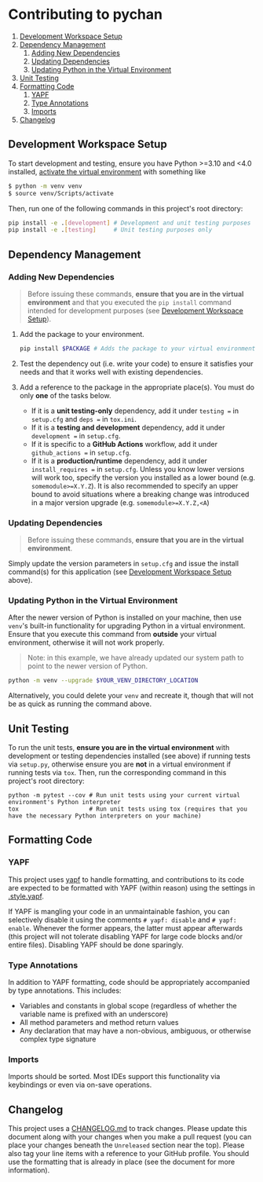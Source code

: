 # Contributing to pychan

1. [Development Workspace Setup](#development-workspace-setup)
2. [Dependency Management](#dependency-management)
   1. [Adding New Dependencies](#adding-new-dependencies)
   2. [Updating Dependencies](#updating-dependencies)
   3. [Updating Python in the Virtual Environment](#updating-python-in-the-virtual-environment)
4. [Unit Testing](#unit-testing)
5. [Formatting Code](#formatting-code)
   1. [YAPF](#yapf)
   2. [Type Annotations](#type-annotations)
   3. [Imports](#imports)
6. [Changelog](#changelog)

## Development Workspace Setup

To start development and testing, ensure you have Python >=3.10 and <4.0 installed,
[activate the virtual environment](https://docs.python.org/3/tutorial/venv.html#creating-virtual-environments)
with something like

```bash
$ python -m venv venv
$ source venv/Scripts/activate
```

Then, run one of the following commands in this project's root directory:

```bash
pip install -e .[development] # Development and unit testing purposes
pip install -e .[testing]     # Unit testing purposes only
```

## Dependency Management

### Adding New Dependencies

>Before issuing these commands, **ensure that you are in the virtual environment** and that you
>executed the `pip install` command intended for development purposes (see
>[Development Workspace Setup](#development-workspace-setup)).

1. Add the package to your environment.
    ```bash
    pip install $PACKAGE # Adds the package to your virtual environment
    ```

2. Test the dependency out (i.e. write your code) to ensure it satisfies your needs and that it
   works well with existing dependencies.

3. Add a reference to the package in the appropriate place(s). You must do only **one** of the tasks
   below.
   * If it is a **unit testing-only** dependency, add it under `testing =` in `setup.cfg` and
     `deps =` in `tox.ini`.
   * If it is a **testing and development** dependency, add it under `development =` in
     `setup.cfg`.
   * If it is specific to a **GitHub Actions** workflow, add it under `github_actions =` in
     `setup.cfg`.
   * If it is a **production/runtime** dependency, add it under `install_requires =` in
     `setup.cfg`. Unless you know lower versions will work too, specify the version you installed
     as a lower bound (e.g. `somemodule>=X.Y.Z`). It is also recommended to specify an upper bound
     to avoid situations where a breaking change was introduced in a major version upgrade (e.g.
     `somemodule>=X.Y.Z,<A`)

### Updating Dependencies

>Before issuing these commands, **ensure that you are in the virtual environment**.

Simply update the version parameters in `setup.cfg` and issue the install command(s) for this
application (see [Development Workspace Setup](#development-workspace-setup) above).

### Updating Python in the Virtual Environment

After the newer version of Python is installed on your machine, then use `venv`'s built-in
functionality for upgrading Python in a virtual environment. Ensure that you execute this command
from **outside** your virtual environment, otherwise it will not work properly.

>Note: in this example, we have already updated our system path to point to the newer version of
>Python.

```bash
python -m venv --upgrade $YOUR_VENV_DIRECTORY_LOCATION
```

Alternatively, you could delete your `venv` and recreate it, though that will not be as quick as
running the command above.

## Unit Testing

To run the unit tests, **ensure you are in the virtual environment** with development or testing
dependencies installed (see above) if running tests via `setup.py`, otherwise ensure you are **not**
in a virtual environment if running tests via `tox`. Then, run the corresponding command in this
project's root directory:

```properties
python -m pytest --cov # Run unit tests using your current virtual environment's Python interpreter
tox                    # Run unit tests using tox (requires that you have the necessary Python interpreters on your machine)
```

## Formatting Code

### YAPF

This project uses [yapf](https://github.com/google/yapf) to handle formatting, and contributions to
its code are expected to be formatted with YAPF (within reason) using the settings in
[.style.yapf](.style.yapf).

If YAPF is mangling your code in an unmaintainable fashion, you can selectively disable it using the
comments `# yapf: disable` and `# yapf: enable`. Whenever the former appears, the latter must appear
afterwards (this project will not tolerate disabling YAPF for large code blocks and/or entire
files). Disabling YAPF should be done sparingly.

### Type Annotations

In addition to YAPF formatting, code should be appropriately accompanied by type annotations. This
includes:
* Variables and constants in global scope (regardless of whether the variable name is prefixed with
  an underscore)
* All method parameters and method return values
* Any declaration that may have a non-obvious, ambiguous, or otherwise complex type signature

### Imports

Imports should be sorted. Most IDEs support this functionality via keybindings or even via on-save
operations.

## Changelog

This project uses a [CHANGELOG.md](CHANGELOG.md) to track changes. Please update this document along
with your changes when you make a pull request (you can place your changes beneath the `Unreleased`
section near the top). Please also tag your line items with a reference to your GitHub profile. You
should use the formatting that is already in place (see the document for more information).
